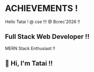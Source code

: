 # ACHIEVEMENTS !
Hello Tatai !
@ cse !!!
@ Bcrec'2026 !!
<!DOCTYPE html>

## Full Stack Web Developer !!
MERN Stack Enthusiast !!

## 👋 Hi, I'm Tatai !!
